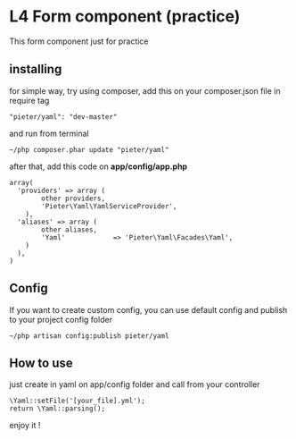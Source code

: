 # L4 Form component (practice)

This form component just for practice

## installing

for simple way, try using composer,
add this on your composer.json file in require tag

    "pieter/yaml": "dev-master"

and run from terminal

    ~/php composer.phar update "pieter/yaml"

after that,
add this code on **app/config/app.php**

    array(
      'providers' => array (
            other providers,
            'Pieter\Yaml\YamlServiceProvider',
        ),
      'aliases' => array (
            other aliases,
            'Yaml'            => 'Pieter\Yaml\Facades\Yaml',
        )
      ),
    )

## Config

If you want to create custom config, you can use default config and publish to your project config folder

    ~/php artisan config:publish pieter/yaml

## How to use

just create in yaml on app/config folder and call from your controller

    \Yaml::setFile('[your_file].yml');
    return \Yaml::parsing();


enjoy it !


